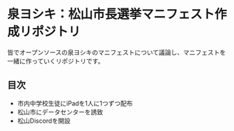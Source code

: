 # 泉ヨシキ：松山市長選挙マニフェスト作成リポジトリ
皆でオープンソースの泉ヨシキのマニフェストについて議論し、マニフェストを一緒に作っていくリポジトリです。
## 目次
- 市内中学校生徒にiPadを1人に1つずつ配布
- 松山市にデータセンターを誘致
- 松山Discordを開設

